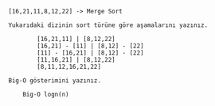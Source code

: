     [16,21,11,8,12,22] -> Merge Sort

    Yukarıdaki dizinin sort türüne göre aşamalarını yazınız.

            [16,21,11] | [8,12,22]
            [16,21] - [11] | [8,12] - [22]
            [11] - [16,21] | [8,12] - [22]
            [11,16,21] | [8,12,22]
            [8,11,12,16,21,22]

    Big-O gösterimini yazınız.

        Big-O logn(n)
